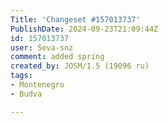 ```yaml
---
Title: 'Changeset #157013737'
PublishDate: 2024-09-23T21:09:44Z
id: 157013737
user: Seva-snz
comment: added spring
created_by: JOSM/1.5 (19096 ru)
tags:
- Montenegro
- Budva

---
```

